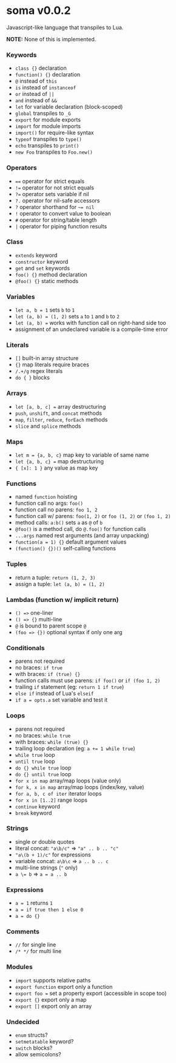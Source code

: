 # soma v0.0.2

Javascript-like language that transpiles to Lua.

**NOTE:** None of this is implemented.

### Keywords
- `class {}` declaration
- `function() {}` declaration
- `@` instead of `this`
- `is` instead of `instanceof`
- `or` instead of `||`
- `and` instead of `&&`
- `let` for variable declaration (block-scoped)
- `global` transpiles to `_G`
- `export` for module exports
- `import` for module imports
- `import()` for require-like syntax
- `typeof` transpiles to `type()`
- `echo` transpiles to `print()`
- `new Foo` transpiles to `Foo.new()`

### Operators
- `==` operator for strict equals
- `!=` operator for not strict equals
- `?=` operator sets variable if nil
- `?.` operator for nil-safe accessors
- `?` operator shorthand for `~= nil`
- `!` operator to convert value to boolean
- `#` operator for string/table length
- `|` operator for piping function results

### Class
- `extends` keyword
- `constructor` keyword
- `get` and `set` keywords
- `foo() {}` method declaration
- `@foo() {}` static methods

### Variables
- `let a, b = 1` sets `b` to `1`
- `let (a, b) = (1, 2)` sets `a` to `1` and `b` to `2`
- `let (a, b) =` works with function call on right-hand side too
- assignment of an undeclared variable is a compile-time error

### Literals
- `[]` built-in array structure
- `{}` map literals require braces
- `/.+/g` regex literals
- `do { }` blocks

### Arrays
- `let [a, b, c] =` array destructuring
- `push`, `unshift`, and `concat` methods
- `map`, `filter`, `reduce`, `forEach` methods
- `slice` and `splice` methods

### Maps
- `let m = {a, b, c}` map key to variable of same name
- `let {a, b, c} =` map destructuring
- `{ [x]: 1 }` any value as map key

### Functions
- named `function` hoisting
- function call no args: `foo()`
- function call no parens: `foo 1, 2`
- function call w/ parens: `foo(1, 2)` or `foo (1, 2)` or `(foo 1, 2)`
- method calls: `a:b()` sets `a` as `@` of `b`
- `@foo()` is a method call, do `@.foo()` for function calls
- `...args` named rest arguments (and array unpacking)
- `function(a = 1) {}` default argument values
- `(function() {})()` self-calling functions

### Tuples
- return a tuple: `return (1, 2, 3)`
- assign a tuple: `let (a, b) = (1, 2)`

### Lambdas (function w/ implicit return)
- `() =>` one-liner
- `() => {}` multi-line
- `@` is bound to parent scope `@`
- `(foo => {})` optional syntax if only one arg

### Conditionals
- parens not required
- no braces: `if true`
- with braces: `if (true) {}`
- function calls must use parens: `if foo()` or `if (foo 1, 2)`
- trailing `if` statement (eg: `return 1 if true`)
- `else if` instead of Lua's `elseif`
- `if a = opts.a` set variable and test it

### Loops
- parens not required
- no braces: `while true`
- with braces: `while (true) {}`
- trailing loop declaration (eg: `a += 1 while true`)
- `while true` loop
- `until true` loop
- `do {} while true` loop
- `do {} until true` loop
- `for x in map` array/map loops (value only)
- `for k, x in map` array/map loops (index/key, value)
- `for a, b, c of iter` iterator loops
- `for x in [1..2]` range loops
- `continue` keyword
- `break` keyword

### Strings
- single or double quotes
- literal concat: `"a\b/c"` => `"a" .. b .. "c"`
- `"a\(b + 1)/c"` for expressions
- variable concat: `a\b\c` => `a .. b .. c`
- multi-line strings (`"` only)
- `a \= b` => `a = a .. b`

### Expressions
- `a = 1` returns `1`
- `a = if true then 1 else 0`
- `a = do {}`

### Comments
- `//` for single line
- `/* */` for multi line

### Modules
- `import` supports relative paths
- `export function` export only a function
- `export foo =` set a property export (accessible in scope too)
- `export {}` export only a map
- `export []` export only an array

### Undecided
- `enum` structs?
- `setmetatable` keyword?
- `switch` blocks?
- allow semicolons?

